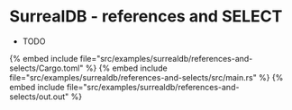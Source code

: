 # SurrealDB - references and SELECT

* TODO

{% embed include file="src/examples/surrealdb/references-and-selects/Cargo.toml" %}
{% embed include file="src/examples/surrealdb/references-and-selects/src/main.rs" %}
{% embed include file="src/examples/surrealdb/references-and-selects/out.out" %}


